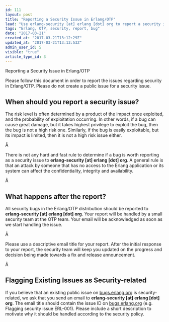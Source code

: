 ```yaml
---
id: 111
layout: post
title: "Reporting a Security Issue in Erlang/OTP"
lead: "Use erlang-security [at] erlang [dot] org to report a security issue"
tags: "Erlang, OTP, security, report, bug"
date: "2017-03-21"
created_at: "2017-03-21T13:12:29Z"
updated_at: "2017-03-21T13:13:53Z"
admin_user_id: 5
visible: "true"
article_type_id: 3
---
```


Reporting a Security Issue in Erlang/OTP

Please follow this document in order to report the issues regarding security in Erlang/OTP. Please do not create a public issue for a security issue.
## When should you report a security issue?

The risk level is often determined by a product of the impact once exploited, and the probability of exploitation occurring. In other words, if a bug can cause great damage, but it takes highest privilege to exploit the bug, then the bug is not a high risk one. Similarly, if the bug is easily exploitable, but its impact is limited, then it is not a high risk issue either.

Â 

There is not any hard and fast rule to determine if a bug is worth reporting as a security issue to **erlang-security [at] erlang [dot] org**. A general rule is that an attack by someone that has no access to the Erlang application or its system can affect the confidentiality, integrity and availability.

Â 
## What happens after the report?

All security bugs in the Erlang/OTP distribution should be reported to **erlang-security [at] erlang [dot] org**. Your report will be handled by a small security team at the OTP team. Your email will be acknowledged as soon as we start handling the issue. 

Â 

Please use a descriptive email title for your report. After the initial response to your report, the security team will keep you updated on the progress and decision being made towards a fix and release announcement. 

Â 
## Flagging Existing Issues as Security-related

If you believe that an existing public issue on [bugs.erlang.org](http://bugs.erlang.org/) is security-related, we ask that you send an email to **erlang-security [at] erlang [dot] org**. The email title should contain the issue ID on [bugs.erlang.org](http://bugs.erlang.org/) (e.g. Flagging security issue ERL-001). Please include a short description to motivate why it should be handled according to the security policy.
